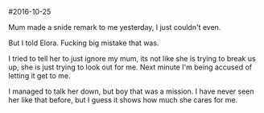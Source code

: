 #2016-10-25

Mum made a snide remark to me yesterday, I just couldn't even.

But I told Elora. Fucking big mistake that was.

I tried to tell her to just ignore my mum, its not like she is trying to break us up, she is just trying to look out for me. Next minute I'm being accused of letting it get to me.

I managed to talk her down, but boy that was a mission. I have never seen her like that before, but I guess it shows how much she cares for me.
